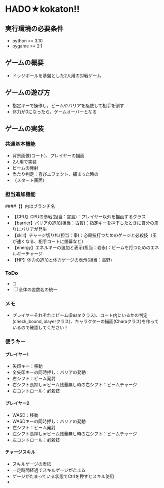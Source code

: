 # HADO★kokaton!!

## 実行環境の必要条件
* python >= 3.10
* pygame >= 2.1

## ゲームの概要
* ドッジボールを基盤とした2人用の対戦ゲーム

## ゲームの遊び方
* 指定キーで操作し，ビームやバリアを駆使して相手を倒す
* 体力が0になったら，ゲームオーバーとなる

## ゲームの実装
### 共通基本機能
* 背景画像(コート)、プレイヤーの描画
* 2人用で実装
* ビームの発射
* 当たり判定：喜びエフェクト、捕まった時の
* （スタート画面）

### 担当追加機能
####【】内はブランチ名
* 【CPU】CPUの参戦(担当：宮島)：プレイヤー以外を描画するクラス
* 【barrier】バリアの追加(担当：古賀)：指定キーを押下したときに自分の周りにバリアが発生
* 【skill】チャージ切り札(担当：秦)：必殺技打つためのゲージと必殺技（玉が速くなる、相手コートに煙幕など）
* 【energy】エネルギーの追加と表示(担当：岩永)：ビームを打つためのエネルギーチャージ
* 【HP】体力の追加と体力ゲージの表示(担当：高野)

### ToDo
- [ ] 
- [ ] 全体の変数名の統一

### メモ
* プレイヤーそれぞれにビーム(Beamクラス)、コート内にいるかの判定(check_bound_playerクラス)、キャラクターの描画(Charaクラス)を作っているので確認してください！ 

  
### 使うキー
####  プレイヤー1
* 矢印キー：移動
* 全矢印キーの同時押し：バリアの発動
* 右シフト：ビーム発射
* 右シフト長押しorビーム残量無し時の右シフト：ビームチャージ
* 右コントロール：必殺技

#### プレイヤー2
* WASD：移動
* WASDキーの同時押し：バリアの発動
* 左シフト：ビーム発射
* 左シフト長押しorビーム残量無し時の左シフト：ビームチャージ
* 左コントロール：必殺技

#### チャージスキル
* スキルゲージの表紙
* 一定時間経過でスキルゲージがたまる
* ゲージがたまっている状態でCtrlを押すとスキル使用
* 

  
